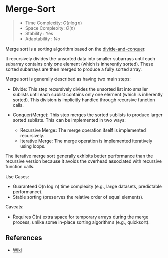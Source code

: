 # Merge-Sort

> - Time Complexity: $O(n\log n)$
> - Space Complexity: $O(n)$
> - Stability : Yes
> - Adaptability : No

Merge sort is a sorting algorithm based on the [divide-and-conquer]((https://en.wikipedia.org/wiki/Divide-and-conquer_algorithm)).

It recursively divides the unsorted data into smaller subarrays until each subarray contains only one element (which is inherently sorted). These sorted subarrays are then merged to produce a fully sorted array.

Merge sort is generally described as having two main steps:
- Divide: This step recursively divides the unsorted list into smaller sublists until each sublist contains only one element (which is inherently sorted). This division is implicitly handled through recursive function calls.

- Conquer(Merge): This step merges the sorted sublists to produce larger sorted sublists. This can be implemented in two ways:
	- Recursive Merge: The merge operation itself is implemented recursively.
	- Iterative Merge: The merge operation is implemented iteratively using loops.

The iterative merge sort generally exhibits better performance than the recursive version because it avoids the overhead associated with recursive function calls.

Use Cases:

- Guaranteed O(n log n) time complexity (e.g., large datasets, predictable performance).
- Stable sorting (preserves the relative order of equal elements).

Caveats:
- Requires O(n) extra space for temporary arrays during the merge process, unlike some in-place sorting algorithms (e.g., quicksort).

## References
- [Wiki](https://en.wikipedia.org/wiki/Merge_sort)
